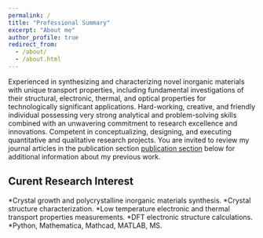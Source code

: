 ```yaml
---
permalink: /
title: "Professional Summary"
excerpt: "About me"
author_profile: true
redirect_from: 
  - /about/
  - /about.html
---
```


Experienced in synthesizing and characterizing novel inorganic materials with unique transport properties, including fundamental investigations of their structural, electronic, thermal, and optical properties for technologically significant applications. Hard-working, creative, and friendly individual possessing very strong analytical and problem-solving skills combined with an unwavering commitment to research excellence and innovations. Competent in conceptualizing, designing, and executing quantitative and qualitative research projects. You are invited to review my journal articles in the publication section [publication section](https://ojolab.github.io/publications/) below for additional information about my previous work.

## Curent Research Interest
*Crystal growth and polycrystalline inorganic materials synthesis.
*Crystal structure characterization.
*Low temperature electronic and thermal transport properties measurements.
*DFT electronic structure calculations.
*Python, Mathematica, Mathcad, MATLAB, MS.
